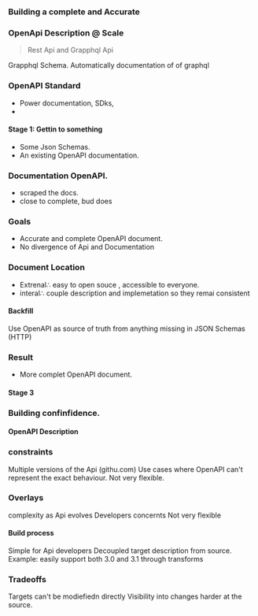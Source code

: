 ### Building a complete and Accurate

### OpenApi Description @ Scale

> Rest Api and Grapphql Api

Grapphql Schema.
Automatically documentation of of graphql

### OpenAPI Standard

- Power documentation, SDks,
-

#### Stage 1: Gettin to **something**

- Some Json Schemas.
- An existing OpenAPI documentation.

### Documentation OpenAPI.

- scraped the docs.
- close to complete, bud does

### Goals

- Accurate and complete OpenAPI document.
- No divergence of Api and Documentation

### Document Location

- Extrenal∴ easy to open souce , accessible to everyone.
- interal∴ couple description and implemetation so they remai consistent

#### Backfill

Use OpenAPI as source of truth from anything missing in JSON Schemas (HTTP)

### Result

- More complet OpenAPI document.

#### Stage 3

### Building confinfidence.

#### OpenAPI Description

### constraints

Multiple versions of the Api (githu.com)
Use cases where OpenAPI can't represent the exact behaviour.
Not very flexible.

### Overlays

complexity as Api evolves
Developers concernts
Not very flexible

#### Build process

Simple for Api developers
Decoupled target description from source.
Example: easily support both 3.0 and 3.1 through transforms

### Tradeoffs

Targets can't be modiefiedn directly
Visibility into changes harder at the source.

